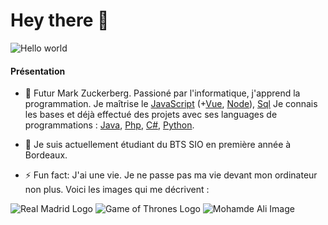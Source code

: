 # Hey there :wave:

<img src="https://raw.githubusercontent.com/sagar-viradiya/sagar-viradiya/master/resources/banner.png" alt="Hello world">

#### Présentation

- 👋 Futur Mark Zuckerberg. Passioné par l'informatique, j'apprend la programmation. Je maîtrise le <u>JavaScript</u> (+<u>Vue</u>, <u>Node</u>),  <u>Sql</u>
     Je connais les bases et déjà effectué des projets avec ses languages de programmations :  <u>Java</u>, <u>Php</u>, <u>C#</u>, <u>Python</u>.

- 🌱 Je suis actuellement étudiant du BTS SIO en première année à Bordeaux.
  

- ⚡ Fun fact: J'ai une vie.
      Je ne passe pas ma vie devant mon ordinateur non plus. Voici les images qui me décrivent :

<img src="https://fr.m.wikipedia.org/w/index.php?title=Fichier:Logo_Real_Madrid.svg&lang=fr" alt="Real Madrid Logo">
<img src="https://fr.m.wikipedia.org/w/index.php?title=Fichier:Game_of_Thrones_2011_logo.svg&lang=fr" alt="Game of Thrones Logo">
<img src="https://c4.wallpaperflare.com/wallpaper/70/188/992/muhammad-ali-sports-sport-wallpaper-preview.jpg" alt="Mohamde Ali Image">
